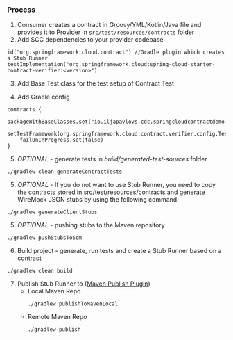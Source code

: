 ### Process

1. Consumer creates a contract in Groovy/YML/Kotlin/Java file and provides it to Provider in `src/test/resources/contracts` folder
2. Add SCC dependencies to your provider codebase

```
id("org.springframework.cloud.contract") //Gradle plugin which creates a Stub Runner
testImplementation("org.springframework.cloud:spring-cloud-starter-contract-verifier:<version>")
```

3. Add Base Test class for the test setup of Contract Test

4. Add Gradle config 
```
contracts {
    packageWithBaseClasses.set("io.iljapavlovs.cdc.springcloudcontractdemo.contractbase.provider")
    setTestFramework(org.springframework.cloud.contract.verifier.config.TestFramework.JUNIT5)
    failOnInProgress.set(false)
}
```
5. _OPTIONAL_ - generate tests in _build/generated-test-sources_ folder
```
./gradlew clean generateContractTests
```


5. _OPTIONAL_ - If you do not want to use Stub Runner, you need to copy the contracts stored in src/test/resources/contracts and generate WireMock JSON stubs by using the following command:
```
./gradlew generateClientStubs
```


5. _OPTIONAL_ - pushing stubs to the Maven repository
```
./gradlew pushStubsToScm
```


6. Build project -  generate, run tests and create a Stub Runner based on a contract
```
./gradlew clean build 
```
7. Publish Stub Runner to ([Maven Publish Plugin](https://docs.gradle.org/current/userguide/publishing_maven.html))
    * Local Maven Repo
        ```
        ./gradlew publishToMavenLocal
        ```
    * Remote Maven Repo
      ```
      ./gradlew publish
      ```
